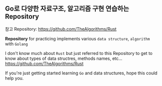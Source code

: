 ## Go로 다양한 자료구조, 알고리즘 구현 연습하는 Repository
참고 Repository: https://github.com/TheAlgorithms/Rust

__Repository__ for practicing implements various `data structure`, `algorithm` with `Golang`

I don't know much about `Rust` but just referred to this Repository to get to know about types of data structres, methods names, etc...
https://github.com/TheAlgorithms/Rust

If you're just getting started learning `Go` and data structures, hope this could help you.
